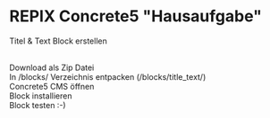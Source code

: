 # REPIX Concrete5 "Hausaufgabe"

Titel & Text Block erstellen</br></br>

Download als Zip Datei </br>
In /blocks/ Verzeichnis entpacken (/blocks/title_text/) </br>
Concrete5 CMS öffnen </br>
Block installieren </br>
Block testen :-)
